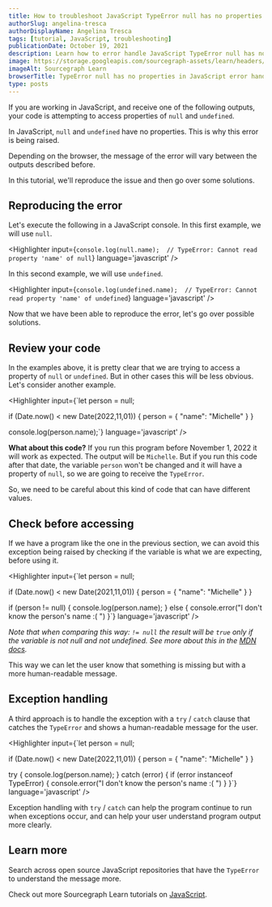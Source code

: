 ```yaml
---
title: How to troubleshoot JavaScript TypeError null has no properties
authorSlug: angelina-tresca
authorDisplayName: Angelina Tresca
tags: [tutorial, JavaScript, troubleshooting]
publicationDate: October 19, 2021
description: Learn how to error handle JavaScript TypeError null has no properties
image: https://storage.googleapis.com/sourcegraph-assets/learn/headers/sourcegraph-learn-header.png
imageAlt: Sourcegraph Learn
browserTitle: TypeError null has no properties in JavaScript error handling
type: posts
---
```


If you are working in JavaScript, and receive one of the following outputs, your code is attempting to access properties of `null` and `undefined`.

<Highlighter
input='TypeError: null has no properties 
TypeError: undefined has no properties 
TypeError: Cannot read property {x} of null
TypeError: Cannot read property {x} of undefined
TypeError: Unable to get property {x} of undefined or null reference'
language='javascript'
/>

In JavaScript, `null` and `undefined` have no properties. This is why this error is being raised.

Depending on the browser, the message of the error will vary between the outputs described before.

In this tutorial, we'll reproduce the issue and then go over some solutions.

## Reproducing the error

Let's execute the following in a JavaScript console. In this first example, we will use `null`.

<Highlighter
input={`console.log(null.name);  // TypeError: Cannot read property 'name' of null`}
language='javascript'
/>

In this second example, we will use `undefined`.

<Highlighter
input={`console.log(undefined.name);  // TypeError: Cannot read property 'name' of undefined`}
language='javascript'
/>

Now that we have been able to reproduce the error, let's go over possible solutions.

## Review your code

In the examples above, it is pretty clear that we are trying to access a property of `null` or `undefined`. But in other cases this will be less obvious. Let's consider another example.

<Highlighter
input={`let person = null;
 
if (Date.now() < new Date(2022,11,01)) {
    person = {
        "name": "Michelle"
    }
}
 
console.log(person.name);`}
language='javascript'
/>

**What about this code?** If you run this program before November 1, 2022 it will work as expected. The output will be `Michelle`. 
But if you run this code after that date, the variable `person` won't be changed and it will have a property of `null`, so we are going to receive the `TypeError`.

So, we need to be careful about this kind of code that can have different values.

## Check before accessing

If we have a program like the one in the previous section, we can avoid this exception being raised by checking if the variable is what we are expecting, before using it.

<Highlighter
input={`let person = null;
 
if (Date.now() < new Date(2021,11,01)) {
    person = {
        "name": "Michelle"
    }
}
 
if (person != null) {
    console.log(person.name);
} else {
    console.error("I don't know the person's name :( ")
}`}
language='javascript'
/>

*Note that when comparing this way: `!= null` the result will be `true` only if the variable is not null and not undefined. See more about this in the [MDN docs](https://developer.mozilla.org/en-US/docs/Web/JavaScript/Reference/Global_Objects/null#difference_between_null_and_undefined).*

This way we can let the user know that something is missing but with a more human-readable message.

## Exception handling

A third approach is to handle the exception with a `try` / `catch` clause that catches the `TypeError` and shows a human-readable message for the user.

<Highlighter
input={`let person = null;
 
if (Date.now() < new Date(2022,11,01)) {
    person = {
        "name": "Michelle"
    }
}
 
try {
    console.log(person.name);
} catch (error) {
    if (error instanceof TypeError) {
        console.error("I don't know the person's name :( ")
    }
}`}
language='javascript'
/>

Exception handling with `try` / `catch` can help the program continue to run when exceptions occur, and can help your user understand program output more clearly.

## Learn more

Search across open source JavaScript repositories that have the `TypeError` to understand the message more.

<SourcegraphSearch query="TypeError: null has no properties lang:js" patternType="literal"/>

Check out more Sourcegraph Learn tutorials on [JavaScript](https://learn.sourcegraph.com/tags/javascript).
